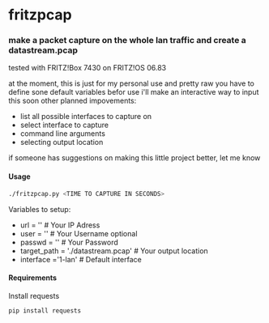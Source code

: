# fritzpcap
### make a packet capture on the whole lan traffic and create a datastream.pcap

tested with FRITZ!Box 7430 on FRITZ!OS 06.83

at the moment, this is just for my personal use and pretty raw
you have to define sone default variables befor use
i'll make an interactive way to input this soon
other planned impovements:
 - list all possible interfaces to capture on
 - select interface to capture
 - command line arguments
 - selecting output location

if someone has suggestions on making this little project better, let me know

#### Usage
```bash
./fritzpcap.py <TIME TO CAPTURE IN SECONDS>
```

Variables to setup:
 - url = '' # Your IP Adress
 - user = '' # Your Username optional
 - passwd = '' # Your Password
 - target_path = './datastream.pcap' # Your output location
 - interface ='1-lan' # Default interface

#### Requirements
Install requests
```bash
pip install requests
```
